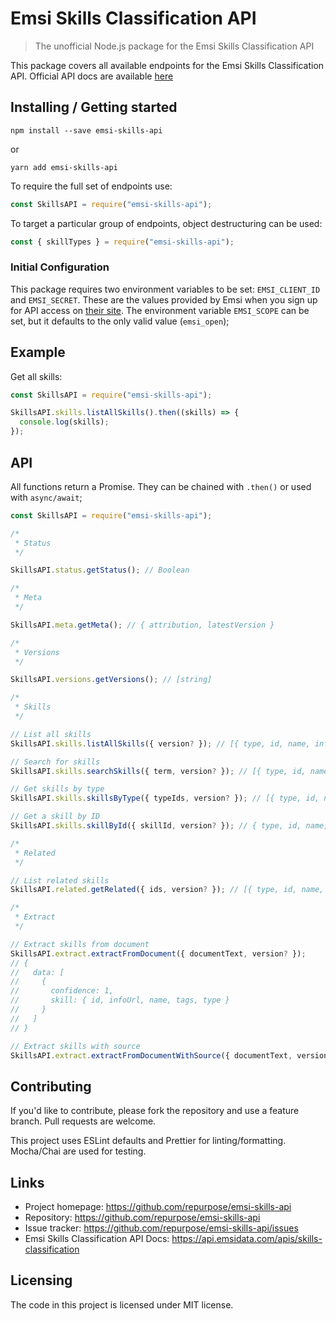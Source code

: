 # Emsi Skills Classification API

> The unofficial Node.js package for the Emsi Skills Classification API

This package covers all available endpoints for the Emsi Skills Classification API. Official API docs are available [here](https://api.emsidata.com/apis/skills-classification)

## Installing / Getting started

```shell
npm install --save emsi-skills-api
```

or

```shell
yarn add emsi-skills-api
```

To require the full set of endpoints use:

```javascript
const SkillsAPI = require("emsi-skills-api");
```

To target a particular group of endpoints, object destructuring can be used:

```javascript
const { skillTypes } = require("emsi-skills-api");
```

### Initial Configuration

This package requires two environment variables to be set: `EMSI_CLIENT_ID` and `EMSI_SECRET`. These are the values provided by Emsi when you sign up for API access on [their site](https://skills.emsidata.com/). The environment variable `EMSI_SCOPE` can be set, but it defaults to the only valid value (`emsi_open`);

## Example

Get all skills:

```javascript
const SkillsAPI = require("emsi-skills-api");

SkillsAPI.skills.listAllSkills().then((skills) => {
  console.log(skills);
});
```

## API

All functions return a Promise. They can be chained with `.then()` or used with `async/await`;

```javascript
const SkillsAPI = require("emsi-skills-api");

/*
 * Status
 */

SkillsAPI.status.getStatus(); // Boolean

/*
 * Meta
 */

SkillsAPI.meta.getMeta(); // { attribution, latestVersion }

/*
 * Versions
 */

SkillsAPI.versions.getVersions(); // [string]

/*
 * Skills
 */

// List all skills
SkillsAPI.skills.listAllSkills({ version? }); // [{ type, id, name, infoUrl }]

// Search for skills
SkillsAPI.skills.searchSkills({ term, version? }); // [{ type, id, name, infoUrl }]

// Get skills by type
SkillsAPI.skills.skillsByType({ typeIds, version? }); // [{ type, id, name, infoUrl }]

// Get a skill by ID
SkillsAPI.skills.skillById({ skillId, version? }); // { type, id, name, infoUrl }

/*
 * Related
 */

// List related skills
SkillsAPI.related.getRelated({ ids, version? }); // [{ type, id, name, infoUrl }]

/*
 * Extract
 */

// Extract skills from document
SkillsAPI.extract.extractFromDocument({ documentText, version? });
// {
//   data: [
//     {
//       confidence: 1,
//       skill: { id, infoUrl, name, tags, type }
//     }
//   ]
// }

// Extract skills with source
SkillsAPI.extract.extractFromDocumentWithSource({ documentText, version? }); // { data: { skills: [], trace: [] } }
```

## Contributing

If you'd like to contribute, please fork the repository and use a feature
branch. Pull requests are welcome.

This project uses ESLint defaults and Prettier for linting/formatting. Mocha/Chai are used for testing.

## Links

- Project homepage: https://github.com/repurpose/emsi-skills-api
- Repository: https://github.com/repurpose/emsi-skills-api
- Issue tracker: https://github.com/repurpose/emsi-skills-api/issues
- Emsi Skills Classification API Docs: https://api.emsidata.com/apis/skills-classification

## Licensing

The code in this project is licensed under MIT license.
